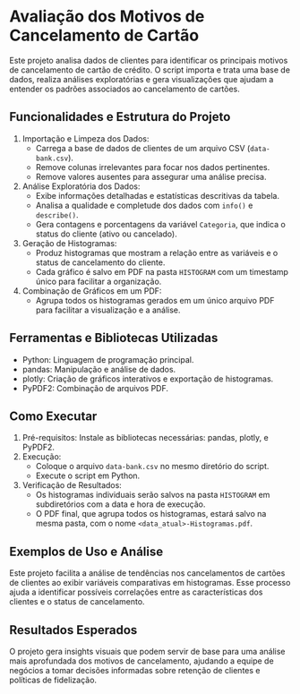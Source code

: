 # Avaliação dos Motivos de Cancelamento de Cartão
Este projeto analisa dados de clientes para identificar os principais motivos de cancelamento de cartão de crédito. O script importa e trata uma base de dados, realiza análises exploratórias e gera visualizações que ajudam a entender os padrões associados ao cancelamento de cartões.

## Funcionalidades e Estrutura do Projeto
1. Importação e Limpeza dos Dados:
   - Carrega a base de dados de clientes de um arquivo CSV (<code>data-bank.csv</code>).
   - Remove colunas irrelevantes para focar nos dados pertinentes.
   - Remove valores ausentes para assegurar uma análise precisa.
2. Análise Exploratória dos Dados:
   - Exibe informações detalhadas e estatísticas descritivas da tabela.
   - Analisa a qualidade e completude dos dados com <code>info()</code> e <code>describe()</code>.
   - Gera contagens e porcentagens da variável <code>Categoria</code>, que indica o status do cliente (ativo ou cancelado).
3. Geração de Histogramas:
   - Produz histogramas que mostram a relação entre as variáveis e o status de cancelamento do cliente.
   - Cada gráfico é salvo em PDF na pasta <code>HISTOGRAM</code> com um timestamp único para facilitar a organização.
4. Combinação de Gráficos em um PDF:
   - Agrupa todos os histogramas gerados em um único arquivo PDF para facilitar a visualização e a análise.

## Ferramentas e Bibliotecas Utilizadas
- Python: Linguagem de programação principal.
- pandas: Manipulação e análise de dados.
- plotly: Criação de gráficos interativos e exportação de histogramas.
- PyPDF2: Combinação de arquivos PDF.

## Como Executar
1. Pré-requisitos: Instale as bibliotecas necessárias: pandas, plotly, e PyPDF2.
2. Execução:
   - Coloque o arquivo <code>data-bank.csv</code> no mesmo diretório do script.
   - Execute o script em Python.
3. Verificação de Resultados:
   - Os histogramas individuais serão salvos na pasta <code>HISTOGRAM</code> em subdiretórios com a data e hora de execução.
   - O PDF final, que agrupa todos os histogramas, estará salvo na mesma pasta, com o nome <code><data_atual>-Histogramas.pdf</code>.

## Exemplos de Uso e Análise
Este projeto facilita a análise de tendências nos cancelamentos de cartões de clientes ao exibir variáveis comparativas em histogramas. Esse processo ajuda a identificar possíveis correlações entre as características dos clientes e o status de cancelamento.

## Resultados Esperados
O projeto gera insights visuais que podem servir de base para uma análise mais aprofundada dos motivos de cancelamento, ajudando a equipe de negócios a tomar decisões informadas sobre retenção de clientes e políticas de fidelização.
